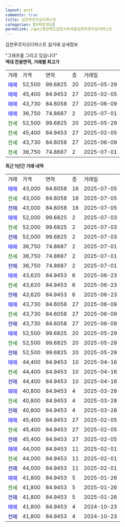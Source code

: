 ```yaml
---
layout: post
comments: true
title: 김천푸르지오더퍼스트
categories: [아파트정보]
permalink: /apt/경상북도김천시부곡동김천푸르지오더퍼스트
---
```


김천푸르지오더퍼스트 실거래 상세정보

<script type="text/javascript">
  google.charts.load('current', {'packages':['line', 'corechart']});
  google.charts.setOnLoadCallback(drawChart);

  function drawChart() {
    var data = new google.visualization.DataTable();
    data.addColumn('date', '거래일');
    data.addColumn('number', "매매");
    data.addColumn('number', "전세");
    data.addColumn('number', "전매");

    data.addRows([[new Date(Date.parse("2025-07-05")), 43000, null, null], [new Date(Date.parse("2025-07-05")), null, 43000, null], [new Date(Date.parse("2025-07-05")), null, null, 43000], [new Date(Date.parse("2025-07-03")), 52000, null, null], [new Date(Date.parse("2025-07-03")), null, 52000, null], [new Date(Date.parse("2025-07-03")), null, null, 52000], [new Date(Date.parse("2025-07-01")), 36750, null, null], [new Date(Date.parse("2025-07-01")), null, 36750, null], [new Date(Date.parse("2025-07-01")), null, null, 36750], [new Date(Date.parse("2025-06-23")), 43620, null, null], [new Date(Date.parse("2025-06-23")), null, 43620, null], [new Date(Date.parse("2025-06-23")), null, null, 43620], [new Date(Date.parse("2025-06-09")), 43730, null, null], [new Date(Date.parse("2025-06-09")), null, 43730, null], [new Date(Date.parse("2025-06-09")), null, null, 43730], [new Date(Date.parse("2025-05-29")), 52500, null, null], [new Date(Date.parse("2025-05-29")), null, 52500, null], [new Date(Date.parse("2025-05-29")), null, null, 52500], [new Date(Date.parse("2025-04-16")), 44400, null, null], [new Date(Date.parse("2025-04-16")), null, 44400, null], [new Date(Date.parse("2025-04-16")), null, null, 44400], [new Date(Date.parse("2025-03-28")), 40800, null, null], [new Date(Date.parse("2025-03-28")), null, 40800, null], [new Date(Date.parse("2025-03-28")), null, null, 40800], [new Date(Date.parse("2025-02-05")), 45400, null, null], [new Date(Date.parse("2025-02-05")), null, 45400, null], [new Date(Date.parse("2025-02-05")), null, null, 45400], [new Date(Date.parse("2025-02-01")), 44000, null, null], [new Date(Date.parse("2025-02-01")), null, 44000, null], [new Date(Date.parse("2025-02-01")), null, null, 44000], [new Date(Date.parse("2025-01-26")), 41800, null, null], [new Date(Date.parse("2025-01-26")), null, 41800, null], [new Date(Date.parse("2025-01-26")), null, null, 41800], [new Date(Date.parse("2024-10-23")), 41800, null, null], [new Date(Date.parse("2024-10-23")), null, null, 41800]]);

    var options = {
      hAxis: {
        format: 'yyyy/MM/dd'
      },    
      lineWidth: 0,
      pointsVisible: true,    
      title: '최근 1년간 유형별 실거래가 분포',
      legend: { position: 'bottom' }
    };

    var formatter = new google.visualization.NumberFormat({pattern:'###,###'} );
    formatter.format(data, 1);
    formatter.format(data, 2);
    
    setTimeout(function() {
        var chart = new google.visualization.LineChart(document.getElementById('columnchart_material'));
        chart.draw(data, (options));
        document.getElementById('loading').style.display = 'none';
    }, 200);
  }
</script>


<div id="loading" style="z-index:20; display: block; margin-left: 0px">"그래프를 그리고 있습니다"</div>
<div id="columnchart_material" style="width: 95%; margin-left: 0px; display: block"></div>
<!-- contents start -->
<b>역대 전용면적, 거래별 최고가</b>
<table class="sortable">
    <tr>
      <td>거래</td>
      <td>가격</td>
      <td>면적</td>
      <td>층</td>
      <td>거래일</td>
    </tr>
        <tr>
          <td><a style="color: blue">매매</a></td>
          <td>52,500</td>
          <td>99.6825</td>
          <td>20</td>
          <td>2025-05-29</td>
        </tr>            <tr>
          <td><a style="color: blue">매매</a></td>
          <td>45,400</td>
          <td>84.9453</td>
          <td>27</td>
          <td>2025-02-05</td>
        </tr>            <tr>
          <td><a style="color: blue">매매</a></td>
          <td>43,730</td>
          <td>84.6058</td>
          <td>27</td>
          <td>2025-06-09</td>
        </tr>            <tr>
          <td><a style="color: blue">매매</a></td>
          <td>36,750</td>
          <td>74.8687</td>
          <td>2</td>
          <td>2025-07-01</td>
        </tr>        
        <tr>
              <td><a style="color: darkgreen">전세</a></td>
              <td>52,500</td>
              <td>99.6825</td>
              <td>20</td>
              <td>2025-05-29</td>
            </tr>            <tr>
              <td><a style="color: darkgreen">전세</a></td>
              <td>45,400</td>
              <td>84.9453</td>
              <td>27</td>
              <td>2025-02-05</td>
            </tr>            <tr>
              <td><a style="color: darkgreen">전세</a></td>
              <td>43,730</td>
              <td>84.6058</td>
              <td>27</td>
              <td>2025-06-09</td>
            </tr>            <tr>
              <td><a style="color: darkgreen">전세</a></td>
              <td>36,750</td>
              <td>74.8687</td>
              <td>2</td>
              <td>2025-07-01</td>
            </tr>        
    
</table>

<b>최근 1년간 거래 내역</b>

<table class="sortable">
    <tr>
      <td>거래</td>
      <td>가격</td>
      <td>면적</td>
      <td>층</td>
      <td>거래일</td>
    </tr>
    <tr>
      <td><a style="color: blue">매매</a></td>
      <td>43,000</td>
      <td>84.6058</td>
      <td>16</td>
      <td>2025-07-05</td>
    </tr>          <tr>
      <td><a style="color: darkgreen">전세</a></td>
      <td>43,000</td>
      <td>84.6058</td>
      <td>16</td>
      <td>2025-07-05</td>
    </tr>          <tr>
      <td><a style="color: darkblue">전매</a></td>
      <td>43,000</td>
      <td>84.6058</td>
      <td>16</td>
      <td>2025-07-05</td>
    </tr>          <tr>
      <td><a style="color: blue">매매</a></td>
      <td>52,000</td>
      <td>99.6825</td>
      <td>2</td>
      <td>2025-07-03</td>
    </tr>          <tr>
      <td><a style="color: darkgreen">전세</a></td>
      <td>52,000</td>
      <td>99.6825</td>
      <td>2</td>
      <td>2025-07-03</td>
    </tr>          <tr>
      <td><a style="color: darkblue">전매</a></td>
      <td>52,000</td>
      <td>99.6825</td>
      <td>2</td>
      <td>2025-07-03</td>
    </tr>          <tr>
      <td><a style="color: blue">매매</a></td>
      <td>36,750</td>
      <td>74.8687</td>
      <td>2</td>
      <td>2025-07-01</td>
    </tr>          <tr>
      <td><a style="color: darkgreen">전세</a></td>
      <td>36,750</td>
      <td>74.8687</td>
      <td>2</td>
      <td>2025-07-01</td>
    </tr>          <tr>
      <td><a style="color: darkblue">전매</a></td>
      <td>36,750</td>
      <td>74.8687</td>
      <td>2</td>
      <td>2025-07-01</td>
    </tr>          <tr>
      <td><a style="color: blue">매매</a></td>
      <td>43,620</td>
      <td>84.9453</td>
      <td>6</td>
      <td>2025-06-23</td>
    </tr>          <tr>
      <td><a style="color: darkgreen">전세</a></td>
      <td>43,620</td>
      <td>84.9453</td>
      <td>6</td>
      <td>2025-06-23</td>
    </tr>          <tr>
      <td><a style="color: darkblue">전매</a></td>
      <td>43,620</td>
      <td>84.9453</td>
      <td>6</td>
      <td>2025-06-23</td>
    </tr>          <tr>
      <td><a style="color: blue">매매</a></td>
      <td>43,730</td>
      <td>84.6058</td>
      <td>27</td>
      <td>2025-06-09</td>
    </tr>          <tr>
      <td><a style="color: darkgreen">전세</a></td>
      <td>43,730</td>
      <td>84.6058</td>
      <td>27</td>
      <td>2025-06-09</td>
    </tr>          <tr>
      <td><a style="color: darkblue">전매</a></td>
      <td>43,730</td>
      <td>84.6058</td>
      <td>27</td>
      <td>2025-06-09</td>
    </tr>          <tr>
      <td><a style="color: blue">매매</a></td>
      <td>52,500</td>
      <td>99.6825</td>
      <td>20</td>
      <td>2025-05-29</td>
    </tr>          <tr>
      <td><a style="color: darkgreen">전세</a></td>
      <td>52,500</td>
      <td>99.6825</td>
      <td>20</td>
      <td>2025-05-29</td>
    </tr>          <tr>
      <td><a style="color: darkblue">전매</a></td>
      <td>52,500</td>
      <td>99.6825</td>
      <td>20</td>
      <td>2025-05-29</td>
    </tr>          <tr>
      <td><a style="color: blue">매매</a></td>
      <td>44,400</td>
      <td>84.9453</td>
      <td>10</td>
      <td>2025-04-16</td>
    </tr>          <tr>
      <td><a style="color: darkgreen">전세</a></td>
      <td>44,400</td>
      <td>84.9453</td>
      <td>10</td>
      <td>2025-04-16</td>
    </tr>          <tr>
      <td><a style="color: darkblue">전매</a></td>
      <td>44,400</td>
      <td>84.9453</td>
      <td>10</td>
      <td>2025-04-16</td>
    </tr>          <tr>
      <td><a style="color: blue">매매</a></td>
      <td>40,800</td>
      <td>84.9453</td>
      <td>4</td>
      <td>2025-03-28</td>
    </tr>          <tr>
      <td><a style="color: darkgreen">전세</a></td>
      <td>40,800</td>
      <td>84.9453</td>
      <td>4</td>
      <td>2025-03-28</td>
    </tr>          <tr>
      <td><a style="color: darkblue">전매</a></td>
      <td>40,800</td>
      <td>84.9453</td>
      <td>4</td>
      <td>2025-03-28</td>
    </tr>          <tr>
      <td><a style="color: blue">매매</a></td>
      <td>45,400</td>
      <td>84.9453</td>
      <td>27</td>
      <td>2025-02-05</td>
    </tr>          <tr>
      <td><a style="color: darkgreen">전세</a></td>
      <td>45,400</td>
      <td>84.9453</td>
      <td>27</td>
      <td>2025-02-05</td>
    </tr>          <tr>
      <td><a style="color: darkblue">전매</a></td>
      <td>45,400</td>
      <td>84.9453</td>
      <td>27</td>
      <td>2025-02-05</td>
    </tr>          <tr>
      <td><a style="color: blue">매매</a></td>
      <td>44,000</td>
      <td>84.9453</td>
      <td>11</td>
      <td>2025-02-01</td>
    </tr>          <tr>
      <td><a style="color: darkgreen">전세</a></td>
      <td>44,000</td>
      <td>84.9453</td>
      <td>11</td>
      <td>2025-02-01</td>
    </tr>          <tr>
      <td><a style="color: darkblue">전매</a></td>
      <td>44,000</td>
      <td>84.9453</td>
      <td>11</td>
      <td>2025-02-01</td>
    </tr>          <tr>
      <td><a style="color: blue">매매</a></td>
      <td>41,800</td>
      <td>84.9453</td>
      <td>5</td>
      <td>2025-01-26</td>
    </tr>          <tr>
      <td><a style="color: darkgreen">전세</a></td>
      <td>41,800</td>
      <td>84.9453</td>
      <td>5</td>
      <td>2025-01-26</td>
    </tr>          <tr>
      <td><a style="color: darkblue">전매</a></td>
      <td>41,800</td>
      <td>84.9453</td>
      <td>5</td>
      <td>2025-01-26</td>
    </tr>          <tr>
      <td><a style="color: blue">매매</a></td>
      <td>41,800</td>
      <td>84.9453</td>
      <td>4</td>
      <td>2024-10-23</td>
    </tr>          <tr>
      <td><a style="color: darkblue">전매</a></td>
      <td>41,800</td>
      <td>84.9453</td>
      <td>4</td>
      <td>2024-10-23</td>
    </tr>      </table>
<!-- contents end -->    

